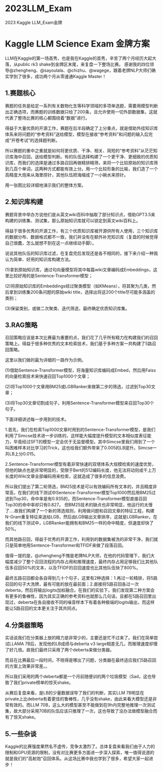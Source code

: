 # 2023LLM_Exam
2023 Kaggle LLM_Exam金牌
# Kaggle LLM Science Exam 金牌方案
LLM在Kaggle的第一场首秀，也是我在Kaggle的首秀，辛苦了两个月经历大起大落，从public rk3 shake到金牌区末尾，来复盘一下整场比赛。
感谢我的四位领导@zhengheng、@sayoulala、@chizhu、@wagege，跟着老牌NLP大师们确实学到了很多，成功两个月从零速通Kaggle Master！

## 1.赛题核心
赛题的任务是给定一系列有关数物化生等科学领域的多项单选题，需要用模型判断出正确选项，而赛题的训练数据只给了200条，且允许使用一切外部数据集，这就代表了整场比赛的核心都围绕着“数据”进行。

得益于大量优质的开源工作，赛题在后半段确定了上分重点，就是借助外挂知识库体系来将问题的“参考资料”送给模型，模型在接收“参考资料”和问题的输入后完成“开卷考试”的选择题判断。

所以赛题的重中之重就是如何将更优质、干净、相关、简短的“参考资料”从茫茫知识库海中召回，送给模型判断。有的队伍选择构建了一个更干净、更细致的优质知识库，而我们的选择是通过多路召回再做精排精筛，来将一个比较原始的知识库筛到几百个单词，这两种方式都能有效上分。用一个比较形象的比喻，我们造了一个高精度大炮来从海里捞针，其他队伍把海缩成了一小碗水来捞针。

用一张图比较详细地演示我们的整体方案。


## 2.知识库构建
赛题背景中举办方说他们是从英文wiki百科中抽取了部分知识点，借助GPT3.5来构建的训练集、测试集，那么原始知识库就可以锁定到英文wiki百科上。

得益于很多优秀的开源工作，有三个优质知识库被开源供所有人使用，三个知识库的数据分布、数据格式都不一致，我们并没有在额外补充知识库（复盘的时候觉得自己很蠢，怎么就想不到在这一点继续动手脚）。

说说其他队伍的知识库过滤，在复盘完后发现还是各不相同的，接下来介绍一种我认为简单、好用的知识库构建方法。

(1)拿到原始知识库，通过句向量模型将其中每篇wiki文章编码成Embeddings，这里比较好用的是Sentence-Transformer模型；

(2)将原始知识库的Embeddings经过聚类模型（如KMeans），将其聚为几类，然后拿到训练集200条问题的原始wiki title，选择出将这200个title尽可能多涵盖的类别；

(3)保留类别，或做二次聚类、迭代筛选，最终确定优质知识库集。

## 3.RAG策略

召回策略应该是本次比赛最为重要的点，我们花了几乎所有精力在构建我们的召回策略上。得益于很多种优秀的文本检索技术，我们基于多种方案一共构建了5路召回策略。

这里以我们做的最为详细的一路作为示例。

(1)借助Sentence-Transformer模型，将海量知识库编码成Embed，然后用Faiss的向量检索技术来快速召回Top1000个文章；

(2)将Top1000个文章用BM25或LGBRanker来做第二步的筛选，过滤到Top30文章；

(3)将Top30文章切割成句子，利用Sentence-Transformer模型来召回Top30个句子。

下面详细讲述每一步用到的技术。

1.首先，我们在检索Top1000文章时用到的Sentence-Transformer模型，是我们利用了Simcse技术进一步训练的，这样能大幅度提升模型的文本相似度表征能力，毕竟经过SFT的模型一定会优于无监督模型。其中Simcse里我们用到了一个叫困难样本对比学习的Trick，这也给我们额外带来了0.005的LB提升。Simcse一共LB上分0.015。

2.Sentence-Transformer模型有着非常快速的双塔体系大规模检索的速度优势，但他的缺点也是非常明显的，受限于Bert的512编码长度，他无法将动则成千上万长度的Wiki文章全部编码用来检索，这就造成了很多的信息浪费。

所以我们提出了第二轮筛选，BM25技术是可以有效编码所有文本的，并且精度非常高，在我们的线下测试中Sentence-Transformer模型Top1000然后用BM25过滤到Top30，命中率是有0.935的，而Sentence-Transformer模型直接召回Top30的命中率却只有0.827。	但BM25技术的缺点也非常明显，他运行的太慢了....故我们构建了一个新的筛选规则，利用做问题和召回文章的特征工程，构建N-Gram重复特征来送给LGB，然后由LGB输出文章排序，这就是LGBRanker。在我们的线下测试中，LGBRanker能拥有和BM25一样的命中精度，但速度却快了50%。

而其他路召回，得益于优秀的开源工作，利用到的数据集被洗的非常干净，我们就只是简单地用Sentence-Transformer和TFIDF来做了段落召回。

值得一提的是，@zhengheng不愧是老牌NLP大师，在他的代码管理下，我们大幅度减少了整个召回流程的内存占用和推理速度，最终内存占用足够我们比其他队伍多召回50%的文本，以及TFIDF的召回速度也比其他队伍快了800%。

最终五路召回都会各自得到几十个句子，这里有2种选择：1.再过一轮精排，将5路召回的句子大洗牌，最有可能的放在最前面；2.直接将5路召回各过一次deberta，然后将输出logits加权融合。在我们的实验下，我们发现第二种方案会有更多的鲁棒性，因为其实正确的参考资料也就那么几句话，且都在5路召回里出现过，deberta在各自接收不同的噪音样本下有着各种极端的logits输出，而这样能让5路召回的文本更关注于其共同点。

## 4.分类器策略

实话说我们在分类器上放的精力是非常少的，主要还是忙不过来了。我们在简单尝试LLAMA 7B后，发现他的LB成绩与deberta v3 large相差无几，而推理速度却慢了好几倍。故我们最终只采用了两个deberta来做分类器。

而且在比赛最后一段时间，不晓得是哪出了问题，分类器在最终适应我们5路召回的方案上效果非常差。。

所以我们采用的两个deberta都是一个月前随便训的两个垃圾模型（Sad，这也导致了我们private榜单的惊天shake。

从赛后复盘来看，是LB的少量数据误导了我们的判断，其实LLM 7B明显在private上比deberta有着更佳的鲁棒性，几乎没有shake，由此来看大模型还是非常有效的。而LLM 70B，这么大的模型甚至不能做到在9h内完整地推理一次测试集，故大部分采用70B的队伍应该只推理了一次，这也导致了没办法做模型融合而有了惊天shake。

## 5.一些杂谈

Kaggle的比赛强度果然名不虚传，竞争太激烈了。总体复盘来看我们由于人力的限制和GPU资源的限制，没有对比赛更多方面进一步深入探索，唯一值得说道的就是我们的“高射炮”召回体系。从这场比赛中我也学到了很多，希望大家一起进步！
